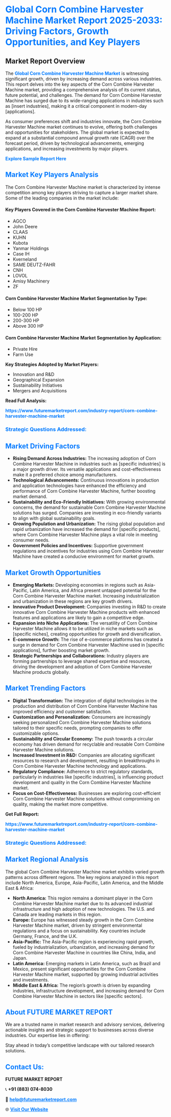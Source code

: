 <h1 style="color: #007BFF;">Global Corn Combine Harvester Machine Market Report 2025-2033: Driving Factors, Growth Opportunities, and Key Players</h1>

<section id="overview">
<h2>Market Report Overview</h2>
<p>The <a href="https://www.futuremarketreport.com/industry-report/corn-combine-harvester-machine-market" style="color: #007BFF; text-decoration: none;"><strong>Global Corn Combine Harvester Machine Market</strong></a> is witnessing significant growth, driven by increasing demand across various industries. This report delves into the key aspects of the Corn Combine Harvester Machine market, providing a comprehensive analysis of its current status, future potential, and challenges. The demand for Corn Combine Harvester Machine has surged due to its wide-ranging applications in industries such as [insert industries], making it a critical component in modern-day [applications].</p>
<p>As consumer preferences shift and industries innovate, the Corn Combine Harvester Machine market continues to evolve, offering both challenges and opportunities for stakeholders. The global market is expected to expand at a substantial compound annual growth rate (CAGR) over the forecast period, driven by technological advancements, emerging applications, and increasing investments by major players.</p>
</section>

<section id="overview">
<p><a href="https://www.futuremarketreport.com/request-sample/reportId=86858" style="color: #007BFF; text-decoration: none;"><strong>Explore Sample Report Here</strong></a></p>
</section>

<section id="key-players">
<h2 style="color: #007BFF;">Market Key Players Analysis</h2>
<p>The Corn Combine Harvester Machine market is characterized by intense competition among key players striving to capture a larger market share. Some of the leading companies in the market include:</p>
<h4>Key Players Covered in the Corn Combine Harvester Machine Report:</h4>
<ul><li>AGCO</li><li>John Deere</li><li>CLAAS</li><li>KUHN</li><li>Kubota</li><li>Yanmar Holdings</li><li>Case IH</li><li>Kverneland</li><li>SAME DEUTZ-FAHR</li><li>CNH</li><li>LOVOL</li><li>Amisy Machinery</li><li>ZF</li></ul>
<h4>Corn Combine Harvester Machine Market Segmentation by Type:</h4>
<ul><li>Below 100 HP</li><li>100-200 HP</li><li>200-300 HP</li><li>Above 300 HP</li></ul>

<h4>Corn Combine Harvester Machine Market Segmentation by Application:</h4>
<ul><li>Private Hire</li><li>Farm Use</li></ul>
<p><strong>Key Strategies Adopted by Market Players:</strong></p>
<ul>
<li>Innovation and R&D</li>
<li>Geographical Expansion</li>
<li>Sustainability Initiatives</li>
<li>Mergers and Acquisitions</li>
</ul>
</section>

<section>
<p><strong>Read Full Analysis: </strong></p><a href="https://www.futuremarketreport.com/industry-report/corn-combine-harvester-machine-market" style="color: #007BFF; text-decoration: none;"><strong>https://www.futuremarketreport.com/industry-report/corn-combine-harvester-machine-market</strong></a>
<h3 style="color: #007BFF;">Strategic Questions Addressed:</h3>
</section>

<section id="driving-factors">
<h2 style="color: #007BFF;">Market Driving Factors</h2>
<ul>
<li><strong>Rising Demand Across Industries:</strong> The increasing adoption of Corn Combine Harvester Machine in industries such as [specific industries] is a major growth driver. Its versatile applications and cost-effectiveness make it a preferred choice among manufacturers.</li>
<li><strong>Technological Advancements:</strong> Continuous innovations in production and application technologies have enhanced the efficiency and performance of Corn Combine Harvester Machine, further boosting market demand.</li>
<li><strong>Sustainability and Eco-Friendly Initiatives:</strong> With growing environmental concerns, the demand for sustainable Corn Combine Harvester Machine solutions has surged. Companies are investing in eco-friendly variants to align with global sustainability goals.</li>
<li><strong>Growing Population and Urbanization:</strong> The rising global population and rapid urbanization have increased the demand for [specific products], where Corn Combine Harvester Machine plays a vital role in meeting consumer needs.</li>
<li><strong>Government Policies and Incentives:</strong> Supportive government regulations and incentives for industries using Corn Combine Harvester Machine have created a conducive environment for market growth.</li>
</ul>
</section>

<section id="growth-opportunities">
<h2 style="color: #007BFF;">Market Growth Opportunities</h2>
<ul>
<li><strong>Emerging Markets:</strong> Developing economies in regions such as Asia-Pacific, Latin America, and Africa present untapped potential for the Corn Combine Harvester Machine market. Increasing industrialization and urbanization in these regions are key growth drivers.</li>
<li><strong>Innovative Product Development:</strong> Companies investing in R&D to create innovative Corn Combine Harvester Machine products with enhanced features and applications are likely to gain a competitive edge.</li>
<li><strong>Expansion into Niche Applications:</strong> The versatility of Corn Combine Harvester Machine allows it to be utilized in niche markets such as [specific niches], creating opportunities for growth and diversification.</li>
<li><strong>E-commerce Growth:</strong> The rise of e-commerce platforms has created a surge in demand for Corn Combine Harvester Machine used in [specific applications], further boosting market growth.</li>
<li><strong>Strategic Partnerships and Collaborations:</strong> Industry players are forming partnerships to leverage shared expertise and resources, driving the development and adoption of Corn Combine Harvester Machine products globally.</li>
</ul>
</section>

<section id="trending-factors">
<h2 style="color: #007BFF;">Market Trending Factors</h2>
<ul>
<li><strong>Digital Transformation:</strong> The integration of digital technologies in the production and distribution of Corn Combine Harvester Machine has improved efficiency and customer satisfaction.</li>
<li><strong>Customization and Personalization:</strong> Consumers are increasingly seeking personalized Corn Combine Harvester Machine solutions tailored to their specific needs, prompting companies to offer customizable options.</li>
<li><strong>Sustainability and Circular Economy:</strong> The push towards a circular economy has driven demand for recyclable and reusable Corn Combine Harvester Machine solutions.</li>
<li><strong>Increased Investment in R&D:</strong> Companies are allocating significant resources to research and development, resulting in breakthroughs in Corn Combine Harvester Machine technology and applications.</li>
<li><strong>Regulatory Compliance:</strong> Adherence to strict regulatory standards, particularly in industries like [specific industries], is influencing product development and quality in the Corn Combine Harvester Machine market.</li>
<li><strong>Focus on Cost-Effectiveness:</strong> Businesses are exploring cost-efficient Corn Combine Harvester Machine solutions without compromising on quality, making the market more competitive.</li>
</ul>
</section>

<section>
<p><strong>Get Full Report: </strong></p><a href="https://www.futuremarketreport.com/industry-report/corn-combine-harvester-machine-market" style="color: #007BFF; text-decoration: none;"><strong>https://www.futuremarketreport.com/industry-report/corn-combine-harvester-machine-market</strong></a>
<h3 style="color: #007BFF;">Strategic Questions Addressed:</h3>
</section>


<section id="regional-analysis">
<h2 style="color: #007BFF;">Market Regional Analysis</h2>
<p>The global Corn Combine Harvester Machine market exhibits varied growth patterns across different regions. The key regions analyzed in this report include North America, Europe, Asia-Pacific, Latin America, and the Middle East & Africa:</p>
<ul>
<li><strong>North America:</strong> This region remains a dominant player in the Corn Combine Harvester Machine market due to its advanced industrial infrastructure and high adoption of new technologies. The U.S. and Canada are leading markets in this region.</li>
<li><strong>Europe:</strong> Europe has witnessed steady growth in the Corn Combine Harvester Machine market, driven by stringent environmental regulations and a focus on sustainability. Key countries include Germany, France, and the U.K.</li>
<li><strong>Asia-Pacific:</strong> The Asia-Pacific region is experiencing rapid growth, fueled by industrialization, urbanization, and increasing demand for Corn Combine Harvester Machine in countries like China, India, and Japan.</li>
<li><strong>Latin America:</strong> Emerging markets in Latin America, such as Brazil and Mexico, present significant opportunities for the Corn Combine Harvester Machine market, supported by growing industrial activities and investments.</li>
<li><strong>Middle East & Africa:</strong> The region’s growth is driven by expanding industries, infrastructure development, and increasing demand for Corn Combine Harvester Machine in sectors like [specific sectors].</li>
</ul>
</section>

<footer>
<h2 style="color: #007BFF;">About FUTURE MARKET REPORT</h2>
<p>We are a trusted name in market research and advisory services, delivering actionable insights and strategic support to businesses across diverse industries. Our expertise lies in offering:</p>

<p>Stay ahead in today’s competitive landscape with our tailored research solutions.</p>

<h2 style="color: #007BFF;">Contact Us:</h2>
<p><strong>FUTURE MARKET REPORT</strong></p>
<p>📞 <strong>+91 (883) 074-8030</strong></p>
<p>📧 <strong><a href="mailto:help@futuremarketreport.com" style="color: #007BFF;">help@futuremarketreport.com</a></strong></p>
<p>🌐 <strong><a href="https://www.futuremarketreport.com/" style="color: #007BFF;">Visit Our Website</a></strong></p>
</footer>